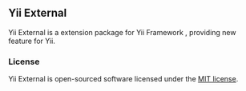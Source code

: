 ## Yii External 

Yii External is a extension package for Yii Framework , providing new feature for Yii.


### License

Yii External is open-sourced software licensed under the [MIT license](http://opensource.org/licenses/MIT).

